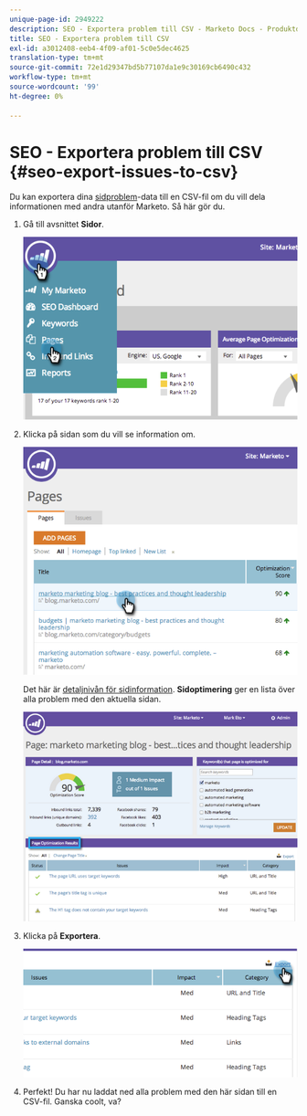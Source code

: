 ```yaml
---
unique-page-id: 2949222
description: SEO - Exportera problem till CSV - Marketo Docs - Produktdokumentation
title: SEO - Exportera problem till CSV
exl-id: a3012408-eeb4-4f09-af01-5c0e5dec4625
translation-type: tm+mt
source-git-commit: 72e1d29347bd5b77107da1e9c30169cb6490c432
workflow-type: tm+mt
source-wordcount: '99'
ht-degree: 0%

---
```


# SEO - Exportera problem till CSV {#seo-export-issues-to-csv}

Du kan exportera dina [sidproblem](/help/marketo/product-docs/additional-apps/seo/pages/seo-understanding-pages.md)-data till en CSV-fil om du vill dela informationen med andra utanför Marketo. Så här gör du.

1. Gå till avsnittet **Sidor**.

   ![](assets/image2014-9-18-13-3a16-3a5.png)

1. Klicka på sidan som du vill se information om.

   ![](assets/image2014-9-18-13-3a16-3a8.png)

   Det här är [detaljnivån för sidinformation](/help/marketo/product-docs/additional-apps/seo/pages/seo-using-the-page-detail-drill-down.md). **Sidoptimering** ger en lista över alla problem med den aktuella sidan.

   ![](assets/image2014-9-18-13-3a16-3a12.png)

1. Klicka på **Exportera**.

   ![](assets/image2014-9-18-13-3a16-3a39.png)

1. Perfekt! Du har nu laddat ned alla problem med den här sidan till en CSV-fil. Ganska coolt, va?
